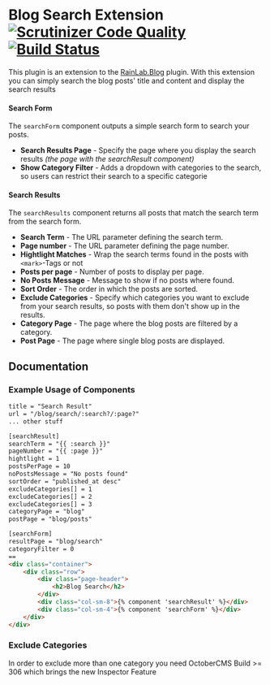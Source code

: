 # Blog Search Extension [![Scrutinizer Code Quality](https://scrutinizer-ci.com/g/PascalKleindienst/october-blogsearch-extension/badges/quality-score.png?b=master)](https://scrutinizer-ci.com/g/PascalKleindienst/october-blogsearch-extension/?branch=master) [![Build Status](https://scrutinizer-ci.com/g/PascalKleindienst/october-blogsearch-extension/badges/build.png?b=master)](https://scrutinizer-ci.com/g/PascalKleindienst/october-blogsearch-extension/build-status/master)
This plugin is an extension to the [RainLab.Blog](https://github.com/rainlab/blog-plugin) plugin. With this extension you can simply search the blog posts' title and content and display the search results

#### Search Form
The `searchForm` component outputs a simple search form to search your posts.

- **Search Results Page** - Specify the page where you display the search results *(the page with the searchResult component)*
- **Show Category Filter** - Adds a dropdown with categories to the search, so users can restrict their search to a specific categorie

#### Search Results
The `searchResults` component returns all posts that match the search term from the search form.

- **Search Term** - The URL parameter defining the search term.
- **Page number** - The URL parameter defining the page number.
- **Hightlight Matches** - Wrap the search terms found in the posts with `<mark>`-Tags or not 
- **Posts per page** - Number of posts to display per page.
- **No Posts Message** - Message to show if no posts where found.
- **Sort Order** - The order in which the posts are sorted.
- **Exclude Categories** - Specify which categories you want to exclude from your search results, so posts with them don't show up in the results.
- **Category Page** - The page where the blog posts are filtered by a category.
- **Post Page** - The page where single blog posts are displayed.

## Documentation
### Example Usage of Components
```html
title = "Search Result"
url = "/blog/search/:search?/:page?"
... other stuff

[searchResult]
searchTerm = "{{ :search }}"
pageNumber = "{{ :page }}"
hightlight = 1
postsPerPage = 10
noPostsMessage = "No posts found"
sortOrder = "published_at desc"
excludeCategories[] = 1
excludeCategories[] = 2
excludeCategories[] = 3
categoryPage = "blog"
postPage = "blog/posts"

[searchForm]
resultPage = "blog/search"
categoryFilter = 0
==
<div class="container">
    <div class="row">
        <div class="page-header">
            <h2>Blog Search</h2>
        </div>
        <div class="col-sm-8">{% component 'searchResult' %}</div>
        <div class="col-sm-4">{% component 'searchForm' %}</div>
    </div>
</div>
```

### Exclude Categories
In order to exclude more than one category you need OctoberCMS Build >= 306 which brings the new Inspector Feature
